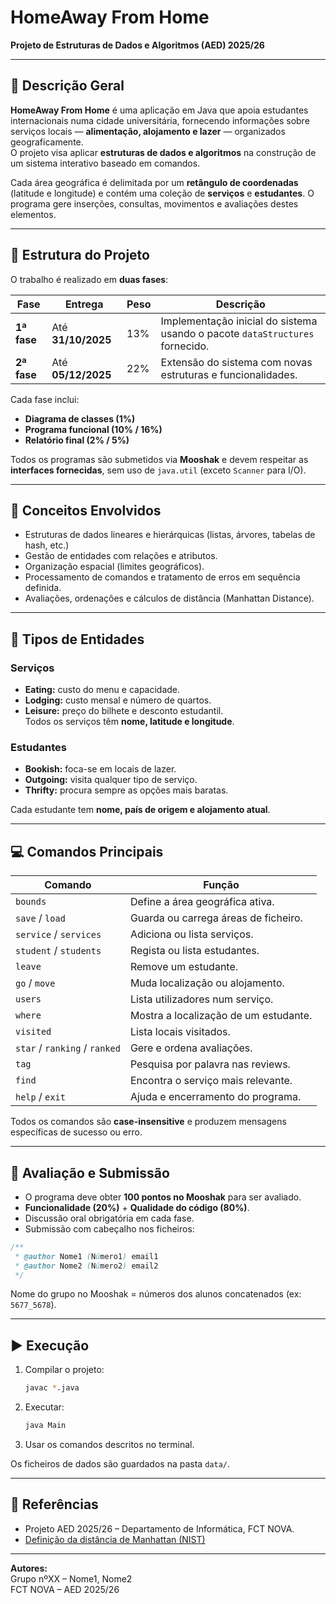 # HomeAway From Home  
**Projeto de Estruturas de Dados e Algoritmos (AED) 2025/26**

---

## 📘 Descrição Geral

**HomeAway From Home** é uma aplicação em Java que apoia estudantes internacionais numa cidade universitária, fornecendo informações sobre serviços locais — **alimentação, alojamento e lazer** — organizados geograficamente.  
O projeto visa aplicar **estruturas de dados e algoritmos** na construção de um sistema interativo baseado em comandos.

Cada área geográfica é delimitada por um **retângulo de coordenadas** (latitude e longitude) e contém uma coleção de **serviços** e **estudantes**. O programa gere inserções, consultas, movimentos e avaliações destes elementos.

---

## 🧩 Estrutura do Projeto

O trabalho é realizado em **duas fases**:

| Fase | Entrega | Peso | Descrição |
|------|----------|------|------------|
| **1ª fase** | Até **31/10/2025** | 13% | Implementação inicial do sistema usando o pacote `dataStructures` fornecido. |
| **2ª fase** | Até **05/12/2025** | 22% | Extensão do sistema com novas estruturas e funcionalidades. |

Cada fase inclui:
- **Diagrama de classes (1%)**  
- **Programa funcional (10% / 16%)**  
- **Relatório final (2% / 5%)**

Todos os programas são submetidos via **Mooshak** e devem respeitar as **interfaces fornecidas**, sem uso de `java.util` (exceto `Scanner` para I/O).

---

## 🧠 Conceitos Envolvidos

- Estruturas de dados lineares e hierárquicas (listas, árvores, tabelas de hash, etc.)
- Gestão de entidades com relações e atributos.
- Organização espacial (limites geográficos).
- Processamento de comandos e tratamento de erros em sequência definida.
- Avaliações, ordenações e cálculos de distância (Manhattan Distance).

---

## 👥 Tipos de Entidades

### **Serviços**
- **Eating:** custo do menu e capacidade.  
- **Lodging:** custo mensal e número de quartos.  
- **Leisure:** preço do bilhete e desconto estudantil.  
Todos os serviços têm **nome, latitude e longitude**.

### **Estudantes**
- **Bookish:** foca-se em locais de lazer.  
- **Outgoing:** visita qualquer tipo de serviço.  
- **Thrifty:** procura sempre as opções mais baratas.  

Cada estudante tem **nome, país de origem e alojamento atual**.

---

## 💻 Comandos Principais

| Comando | Função |
|----------|--------|
| `bounds` | Define a área geográfica ativa. |
| `save` / `load` | Guarda ou carrega áreas de ficheiro. |
| `service` / `services` | Adiciona ou lista serviços. |
| `student` / `students` | Regista ou lista estudantes. |
| `leave` | Remove um estudante. |
| `go` / `move` | Muda localização ou alojamento. |
| `users` | Lista utilizadores num serviço. |
| `where` | Mostra a localização de um estudante. |
| `visited` | Lista locais visitados. |
| `star` / `ranking` / `ranked` | Gere e ordena avaliações. |
| `tag` | Pesquisa por palavra nas reviews. |
| `find` | Encontra o serviço mais relevante. |
| `help` / `exit` | Ajuda e encerramento do programa. |

Todos os comandos são **case-insensitive** e produzem mensagens específicas de sucesso ou erro.

---

## 🧮 Avaliação e Submissão

- O programa deve obter **100 pontos no Mooshak** para ser avaliado.  
- **Funcionalidade (20%)** + **Qualidade do código (80%)**.  
- Discussão oral obrigatória em cada fase.  
- Submissão com cabeçalho nos ficheiros:

```java
/**
 * @author Nome1 (Número1) email1
 * @author Nome2 (Número2) email2
 */
```

Nome do grupo no Mooshak = números dos alunos concatenados (ex: `5677_5678`).

---

## ▶️ Execução

1. Compilar o projeto:
   ```bash
   javac *.java
   ```
2. Executar:
   ```bash
   java Main
   ```
3. Usar os comandos descritos no terminal.

Os ficheiros de dados são guardados na pasta `data/`.

---

## 📎 Referências
- Projeto AED 2025/26 – Departamento de Informática, FCT NOVA.  
- [Definição da distância de Manhattan (NIST)](https://xlinux.nist.gov/dads/HTML/manhattanDistance.html)

---

**Autores:**  
Grupo nºXX – Nome1, Nome2  
FCT NOVA – AED 2025/26
